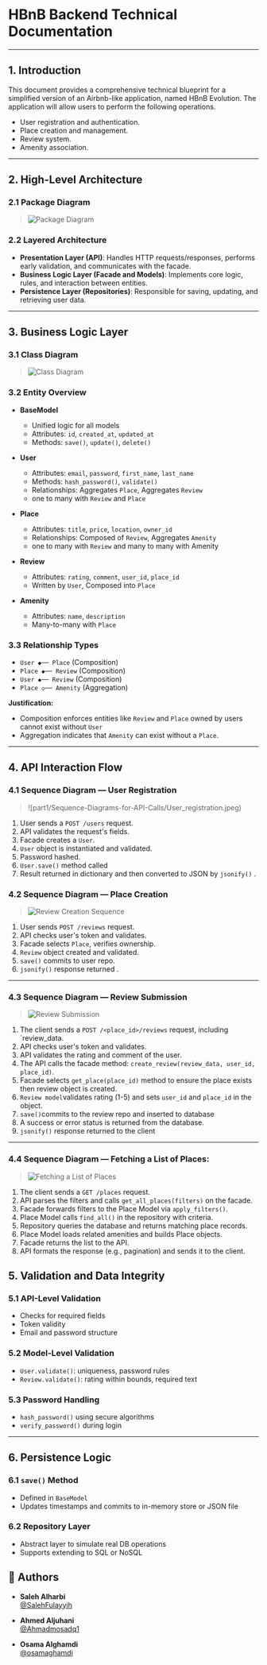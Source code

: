 #  HBnB Backend Technical Documentation

---

## 1. Introduction

This document provides a comprehensive technical blueprint for a simplified version of an Airbnb-like application, named HBnB Evolution. The application will allow users to perform the following operations.
- User registration and authentication.
- Place creation and management.
- Review system.
- Amenity association.
---

## 2. High-Level Architecture

### 2.1 Package Diagram
> ![Package Diagram](part1/High-Level-Package-Diagram/High-Level-Package-Diagram.drawio.png)

### 2.2 Layered Architecture
- **Presentation Layer (API)**: Handles HTTP requests/responses, performs early validation, and communicates with the facade.
- **Business Logic Layer (Facade and Models)**: Implements core logic, rules, and interaction between entities.
- **Persistence Layer (Repositories)**: Responsible for saving, updating, and retrieving user data.

---

## 3. Business Logic Layer

### 3.1 Class Diagram
> ![Class Diagram](part1/Detailed-Class-Diagram-for-Business-Logic-Layer/Class_diagram.jpeg)
### 3.2 Entity Overview

- **BaseModel**
  - Unified logic for all models
  - Attributes: `id`, `created_at`, `updated_at`
  - Methods: `save()`, `update()`, `delete()`

- **User**
  - Attributes: `email`, `password`, `first_name`, `last_name`
  - Methods: `hash_password()`, `validate()`
  - Relationships: Aggregates `Place`, Aggregates `Review`
  - one to many with `Review` and `Place`

- **Place**
  - Attributes: `title`, `price`, `location`, `owner_id`
  - Relationships: Composed of `Review`, Aggregates `Amenity`
  - one to many with `Review` and many to many with Amenity

- **Review**
  - Attributes: `rating`, `comment`, `user_id`, `place_id`
  - Written by `User`, Composed into `Place`

- **Amenity**
  - Attributes: `name`, `description`
  - Many-to-many with `Place`

### 3.3 Relationship Types

- `User ◆── Place` (Composition)
- `Place ◆── Review` (Composition)
- `User ◆── Review` (Composition)
- `Place ◇── Amenity` (Aggregation)

**Justification:**
- Composition enforces entities like `Review` and `Place` owned by users cannot exist without `User`
- Aggregation indicates that `Amenity` can exist without a `Place`.


---

## 4. API Interaction Flow

### 4.1 Sequence Diagram — User Registration
> ![part1/Sequence-Diagrams-for-API-Calls/User_registration.jpeg)

1. User sends a `POST /users` request. 
2. API validates the request's fields.
3. Facade creates a `User`.
4. `User` object is instantiated and validated.
5. Password hashed.
6. `User.save()` method called
7. Result returned in dictionary and then converted to JSON by `jsonify()` .

### 4.2 Sequence Diagram — Place Creation
> ![Review Creation Sequence](part1/Sequence-Diagrams-for-API-Calls/Place_creation.jpeg)

1. User sends `POST /reviews` request.
2. API checks user's token and validates.
3. Facade selects `Place`, verifies ownership.
4. `Review` object created and validated.
5. `save()` commits to user repo.
6. `jsonify()` response returned .

---
### 4.3 Sequence Diagram — Review Submission
> ![Review Submission](part1/Sequence-Diagrams-for-API-Calls/Reviwe_Submission.jpeg)

1. The client sends a `POST /<place_id>/reviews` request, including `review_data.
2. API checks user's token and validates.
3. API validates the rating and comment of the user.
4. The API calls the facade method: `create_review(review_data, user_id, place_id)`.
5. Facade selects `get_place(place_id)` method to ensure the place exists then review object is created.
6.  `Review model`validates rating (1-5) and sets `user_id` and `place_id` in the object.
7. `save()`commits to the review repo and inserted to database
8. A success or error status is returned from the database.
9. `jsonify()` response returned  to the client

---
### 4.4 Sequence Diagram — Fetching a List of Places:
> ![Fetching a List of Places](part1/Sequence-Diagrams-for-API-Calls/Fetching_place.jpeg)

1. The client sends a `GET /places` request.
2. API parses the filters and calls `get_all_places(filters)` on the facade.
3. Facade forwards filters to the Place Model via `apply_filters()`.
4. Place Model calls `find_all()` in the repository with criteria.
5. Repository queries the database and returns matching place records.
6. Place Model loads related amenities and builds Place objects.
7. Facade returns the list to the API.
8. API formats the response (e.g., pagination) and sends it to the client.

## 5.  Validation and Data Integrity

### 5.1 API-Level Validation
- Checks for required fields
- Token validity
- Email and password structure

### 5.2 Model-Level Validation
- `User.validate()`: uniqueness, password rules
- `Review.validate()`: rating within bounds, required text

### 5.3 Password Handling
- `hash_password()` using secure algorithms
- `verify_password()` during login

---

## 6. Persistence Logic

### 6.1 `save()` Method
- Defined in `BaseModel`
- Updates timestamps and commits to in-memory store or JSON file

### 6.2 Repository Layer
- Abstract layer to simulate real DB operations
- Supports extending to SQL or NoSQL
## 👥 Authors

- **Saleh Alharbi**  
  [@SalehFulayyih](https://github.com/SalehFulayyih)  


- **Ahmed Aljuhani**  
  [@Ahmadmosadq1](https://github.com/Ahmadmosadq1)  
  

- **Osama Alghamdi**  
  [@osamaghamdi](https://github.com/[osamaghamdi](https://github.com/osamaghamdi))  


